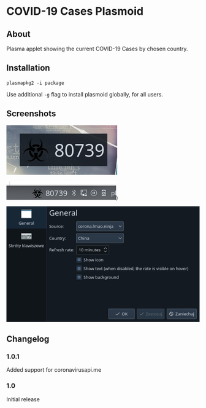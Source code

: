 # COVID-19 Cases Plasmoid

## About
Plasma applet showing the current COVID-19 Cases by chosen country.

## Installation
```
plasmapkg2 -i package
```

Use additional `-g` flag to install plasmoid globally, for all users.

## Screenshots
![COVID-19 Plasmoid](sh1.png)

![COVID-19 Plasmoid (Panel)](sh2.png))

![COVID-19 Plasmoid (Configuration)](sh3.png)

## Changelog

### 1.0.1
Added support for coronavirusapi.me

### 1.0
Initial release

